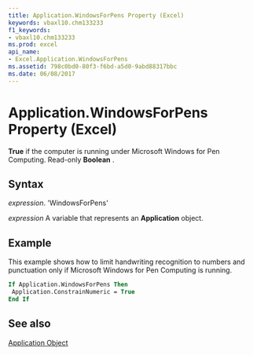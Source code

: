 ```yaml
---
title: Application.WindowsForPens Property (Excel)
keywords: vbaxl10.chm133233
f1_keywords:
- vbaxl10.chm133233
ms.prod: excel
api_name:
- Excel.Application.WindowsForPens
ms.assetid: 798c0bd0-80f3-f6bd-a5d0-9abd88317bbc
ms.date: 06/08/2017
---
```



# Application.WindowsForPens Property (Excel)

 **True** if the computer is running under Microsoft Windows for Pen Computing. Read-only **Boolean** .


## Syntax

 _expression_. 'WindowsForPens'

 _expression_ A variable that represents an **Application** object.


## Example

This example shows how to limit handwriting recognition to numbers and punctuation only if Microsoft Windows for Pen Computing is running.


```vb
If Application.WindowsForPens Then 
 Application.ConstrainNumeric = True 
End If
```


## See also


[Application Object](Excel.Application(objec).md)

